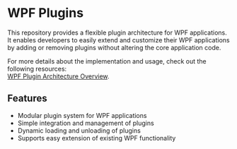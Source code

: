 # WPF Plugins

This repository provides a flexible plugin architecture for WPF applications. It enables developers to easily extend and customize their WPF applications by adding or removing plugins without altering the core application code.

For more details about the implementation and usage, check out the following resources:  
[WPF Plugin Architecture Overview]().

## Features
- Modular plugin system for WPF applications
- Simple integration and management of plugins
- Dynamic loading and unloading of plugins
- Supports easy extension of existing WPF functionality